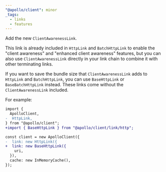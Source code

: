 ```yaml
---
"@apollo/client": minor
_tags:
  - links
  - features
---
```


Add the new `ClientAwarenessLink`.

This link is already included in `HttpLink` and `BatchHttpLink` to enable the
"client awareness" and "enhanced client awareness" features, but you can also use
`ClientAwarenessLink` directly in your link chain to combine it with other
terminating links.

If you want to save the bundle size that `ClientAwarenessLink` adds to `HttpLink`
and `BatchHttpLink`, you can use `BaseHttpLink` or `BaseBatchHttpLink` instead.
These links come without the `ClientAwarenessLink` included.

For example:
```diff
import {
  ApolloClient,
-  HttpLink,
} from "@apollo/client";
+import { BaseHttpLink } from "@apollo/client/link/http";

const client = new ApolloClient({
-  link: new HttpLink({
+  link: new BaseHttpLink({
    uri,
  }),
  cache: new InMemoryCache(),
});
```
